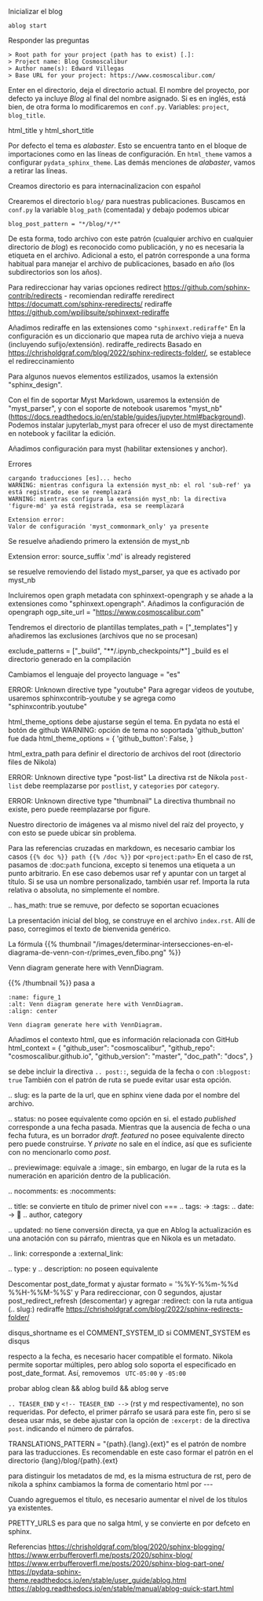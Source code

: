 Inicializar el blog

```
ablog start
```

Responder las preguntas

```
> Root path for your project (path has to exist) [.]:
> Project name: Blog Cosmoscalibur
> Author name(s): Edward Villegas
> Base URL for your project: https://www.cosmoscalibur.com/
```

Enter en el directorio, deja el directorio actual.
El nombre del proyecto, por defecto ya incluye _Blog_ al final del nombre
asignado. Si es en inglés, está bien, de otra forma lo modificaremos en `conf.py`.
Variables: `project`, `blog_title`.

html_title y html_short_title

Por defecto el tema es _alabaster_. Esto se encuentra tanto en el bloque de importaciones
como en las líneas de configuración.
En `html_theme` vamos a configurar `pydata_sphinx_theme`. Las demás menciones de _alabaster_, vamos a retirar las líneas.

Creamos directorio es para internacinalizacion con español

Crearemos el directorio `blog/` para nuestras publicaciones. Buscamos en `conf.py` la variable `blog_path` (comentada) y debajo podemos ubicar

```
blog_post_pattern = "*/blog/*/*"
```
De esta forma, todo archivo con este patrón (cualquier archivo en cualquier directorio de _blog_) es reconocido como publicación, y no es necesaria la etiqueta en el archivo.
Adicional a esto, el patrón corresponde a una forma habitual para manejar el archivo de publicaciones, basado en año (los subdirectorios son los años).

Para redireccionar hay varias opciones
redirect https://github.com/sphinx-contrib/redirects - recomiendan rediraffe
reredirect https://documatt.com/sphinx-reredirects/
rediraffe https://github.com/wpilibsuite/sphinxext-rediraffe

Añadimos rediraffe en las extensiones como `"sphinxext.rediraffe"`
En la configuración es un diccionario que mapea ruta de archivo vieja a nueva (incluyendo sufijo/extensión).
rediraffe_redirects
Basado en https://chrisholdgraf.com/blog/2022/sphinx-redirects-folder/, se establece el redireccinamiento


Para algunos nuevos elementos estilizados, usamos la extensión "sphinx_design".

Con el fin de soportar Myst Markdown, usaremos la extensión de "myst_parser", y con el soporte de notebook usaremos "myst_nb"
(https://docs.readthedocs.io/en/stable/guides/jupyter.html#background). Podemos instalar jupyterlab_myst para ofrecer el uso de myst
directamente en notebook y facilitar la edición.

Añadimos configuración para myst (habilitar extensiones y anchor).


Errores
```
cargando traducciones [es]... hecho
WARNING: mientras configura la extensión myst_nb: el rol 'sub-ref' ya está registrado, ese se reemplazará
WARNING: mientras configura la extensión myst_nb: la directiva 'figure-md' ya está registrada, esa se reemplazará

Extension error:
Valor de configuración 'myst_commonmark_only' ya presente
```

Se resuelve añadiendo primero la extensión de myst_nb

Extension error:
source_suffix '.md' is already registered

se resuelve removiendo del listado myst_parser, ya que es activado por myst_nb

Incluiremos open graph metadata con sphinxext-opengraph y se añade a la extensiones como "sphinxext.opengraph".
Añadimos la configuración de opengraph
ogp_site_url = "https://www.cosmoscalibur.com"

Tendremos el directorio de plantillas
templates_path = ["_templates"]
y añadiremos las exclusiones (archivos que no se procesan)

exclude_patterns = ["_build", "**/.ipynb_checkpoints/*"]
_build es el directorio generado en la compilación

Cambiamos el lenguaje del proyecto language = "es"

ERROR: Unknown directive type "youtube"
Para agregar videos de youtube, usaremos sphinxcontrib-youtube y se agrega como  "sphinxcontrib.youtube"


html_theme_options debe ajustarse según el tema. En pydata no está el botón de github
WARNING: opción de tema no soportada 'github_button' fue dada
html_theme_options = {
    'github_button': False,
}

html_extra_path para definir el directorio de archivos del root (directorio files de Nikola)

ERROR: Unknown directive type "post-list"
La directiva rst de Nikola `post-list` debe reemplazarse por `postlist`, y `categories` por `category`.

ERROR: Unknown directive type "thumbnail"
La directiva thumbnail no existe, pero puede reemplazarse por figure.

Nuestro directorio de imágenes va al mismo nivel del raíz del proyecto, y con esto se puede ubicar sin problema.

Para las referencias cruzadas en markdown, es necesario cambiar los casos `{{% doc %}} path {{% /doc %}}` por
`<project:path>`
En el caso de rst, pasamos de :doc:`path` funciona, excepto si tenemos una etiqueta a un punto arbitrario. En ese caso
debemos usar ref y apuntar con un target al título. Si se usa un nombre personalizado, también usar ref.
Importa la ruta relativa o absoluta, no simplemente el nombre.

.. has_math: true se remuve, por defecto se soportan ecuaciones

La presentación inicial del blog, se construye en el archivo `index.rst`. Allí de paso, corregimos el texto
de bienvenida genérico.

La fórmula {{% thumbnail "/images/determinar-intersecciones-en-el-diagrama-de-venn-con-r/primes_even_fibo.png" %}}<p>Venn diagram generate here with VennDiagram.</p>{{% /thumbnail %}}
pasa a 
```{figure} /images/determinar-intersecciones-en-el-diagrama-de-venn-con-r/primes_even_fibo.png
:name: figure_1
:alt: Venn diagram generate here with VennDiagram.
:align: center

Venn diagram generate here with VennDiagram.
```

Añadimos el contexto html, que es información relacionada con GitHub
html_context = {
    "github_user": "cosmoscalibur",
    "github_repo": "cosmoscalibur.github.io",
    "github_version": "master",
    "doc_path": "docs",
}


se debe incluir la directiva `.. post::`, seguida de la fecha o con `:blogpost: true`
También con el patrón de ruta se puede evitar usar esta opción.

.. slug: es la parte de la url, que en sphinx viene dada por el nombre del archivo.

.. status: no posee equivalente como opción en si. el estado _published_ corresponde a una fecha
pasada. Mientras que la ausencia de fecha o una fecha futura, es un borrador _draft_. _featured_
no posee equivalente directo pero puede construirse. Y _private_ no sale en el índice, así que es
suficiente con no mencionarlo como _post_.

.. previewimage: equivale a :image:, sin embargo, en lugar de la ruta es la numeración en aparición dentro
de la publicación.

.. nocomments: es :nocomments:

.. title: se convierte en título de primer nivel con ===
.. tags: -> :tags:
.. date: -> :date:
.. author, category

.. updated: no tiene conversión directa, ya que en Ablog la actualización es una anotación con su párrafo,
mientras que en Nikola es un metadato.

.. link: corresponde a :external_link:

.. type: y .. description: no poseen equivalente

Descomentar post_date_format y ajustar formato = '%%Y-%%m-%%d %%H-%%M-%%S' y
Para redireccionar, con 0 segundos, ajustar post_redirect_refresh (descomentar)
y agregar :redirect: con la ruta antigua (.. slug:)
rediraffe
https://chrisholdgraf.com/blog/2022/sphinx-redirects-folder/

disqus_shortname es el COMMENT_SYSTEM_ID si COMMENT_SYSTEM es disqus

respecto a la fecha, es necesario hacer compatible el formato. Nikola permite soportar múltiples,
pero ablog solo soporta el especificado en post_date_format. Así, removemos ` UTC-05:00` y `-05:00`

probar
ablog clean && ablog build && ablog serve

`.. TEASER_END` y `<!-- TEASER_END -->` (rst y md respectivamente), no son requeridas.
Por defecto, el primer párrafo se usará para este fin, pero si se desea usar más, se debe
ajustar con la opción de `:excerpt:` de la directiva `post`. indicando el número de párrafos.

TRANSLATIONS_PATTERN = "{path}.{lang}.{ext}" es el patrón de nombre para las traducciones. Es recomendable
en este caso formar el patrón en el directorio
{lang}/blog/{path}.{ext}

para distinguir los metadatos de md, es la misma estructura de rst, pero de nikola a sphinx cambiamos la forma
de comentario html <!-- --> por ---

Cuando agreguemos el título, es necesario aumentar el nivel de los títulos ya existentes.

PRETTY_URLS es para que no salga html, y se convierte en por defceto en sphinx.

Referencias
https://chrisholdgraf.com/blog/2020/sphinx-blogging/
https://www.errbufferoverfl.me/posts/2020/sphinx-blog/
https://www.errbufferoverfl.me/posts/2020/sphinx-blog-part-one/
https://pydata-sphinx-theme.readthedocs.io/en/stable/user_guide/ablog.html
https://ablog.readthedocs.io/en/stable/manual/ablog-quick-start.html

